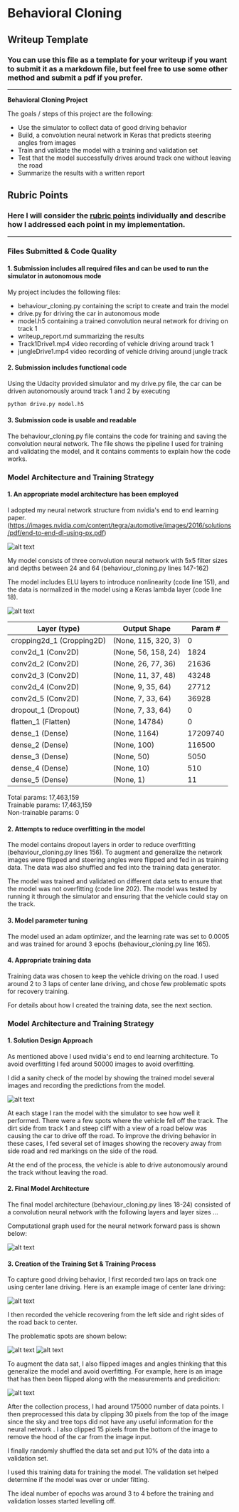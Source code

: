 # **Behavioral Cloning** 

## Writeup Template

### You can use this file as a template for your writeup if you want to submit it as a markdown file, but feel free to use some other method and submit a pdf if you prefer.

---

**Behavioral Cloning Project**

The goals / steps of this project are the following:
* Use the simulator to collect data of good driving behavior
* Build, a convolution neural network in Keras that predicts steering angles from images
* Train and validate the model with a training and validation set
* Test that the model successfully drives around track one without leaving the road
* Summarize the results with a written report

## Rubric Points
### Here I will consider the [rubric points](https://review.udacity.com/#!/rubrics/432/view) individually and describe how I addressed each point in my implementation.  

---
### Files Submitted & Code Quality

#### 1. Submission includes all required files and can be used to run the simulator in autonomous mode

My project includes the following files:
* behaviour_cloning.py containing the script to create and train the model
* drive.py for driving the car in autonomous mode
* model.h5 containing a trained convolution neural network for driving on track 1
* writeup_report.md summarizing the results
* Track1Drive1.mp4 video recording of vehicle driving around track 1
* jungleDrive1.mp4 video recording of vehicle driving around jungle track

#### 2. Submission includes functional code
Using the Udacity provided simulator and my drive.py file, the car can be driven autonomously around track 1 and 2 by executing 
```sh
python drive.py model.h5
```

#### 3. Submission code is usable and readable

The behaviour_cloning.py file contains the code for training and saving the convolution neural network. The file shows the pipeline 
I used for training and validating the model, and it contains comments to explain how the code works.

### Model Architecture and Training Strategy

#### 1. An appropriate model architecture has been employed

I adopted my neural network structure from nvidia's end to end learning paper. 
(https://images.nvidia.com/content/tegra/automotive/images/2016/solutions/pdf/end-to-end-dl-using-px.pdf)

![alt text](./examples/nvidia_paper.png "Nvidia self driving architecture")

My model consists of three convolution neural network with 5x5 filter sizes and depths between 24 and 64 (behaviour_cloning.py lines 147-162) 

The model includes ELU layers to introduce nonlinearity (code line 151), and the data is normalized in the model using a 
Keras lambda layer (code line 18).

![alt text](./examples/keras_model.png "Keras Model Code")

| Layer (type)               | Output Shape        | Param #  |
|----------------------------|---------------------|----------|
| cropping2d_1 (Cropping2D)  | (None, 115, 320, 3) | 0        |
| conv2d_1 (Conv2D)          | (None, 56, 158, 24) | 1824     |
| conv2d_2 (Conv2D)   | (None, 26, 77, 36)  | 21636    |
| conv2d_3 (Conv2D)   | (None, 11, 37, 48)  | 43248    |
| conv2d_4 (Conv2D)   | (None, 9, 35, 64)   | 27712    |
| conv2d_5 (Conv2D)   | (None, 7, 33, 64)   | 36928    |
| dropout_1 (Dropout) | (None, 7, 33, 64)   | 0        |
| flatten_1 (Flatten) | (None, 14784)       | 0        |
| dense_1 (Dense)     | (None, 1164)        | 17209740 |
| dense_2 (Dense)     | (None, 100)         | 116500   |
| dense_3 (Dense)     | (None, 50)          | 5050     |
| dense_4 (Dense)     | (None, 10)          | 510      |
| dense_5 (Dense)            | (None, 1)           | 11       |

Total params: 17,463,159 <br/>
Trainable params: 17,463,159 <br/>
Non-trainable params: 0 <br/>

#### 2. Attempts to reduce overfitting in the model

The model contains dropout layers in order to reduce overfitting (behaviour_cloning.py lines 156). To augment and generalize the network
images were flipped and steering angles were flipped and fed in as training data. The data was also shuffled and fed into the training data generator.

The model was trained and validated on different data sets to ensure that the model was not overfitting (code line 202).
The model was tested by running it through the simulator and ensuring that the vehicle could stay on the track.

#### 3. Model parameter tuning

The model used an adam optimizer, and the learning rate was set to 0.0005 and was trained for around 3 epochs (behaviour_cloning.py line 165).

#### 4. Appropriate training data

Training data was chosen to keep the vehicle driving on the road. I used around 2 to 3 laps of center lane driving, and
 chose few problematic spots for recovery training.   

For details about how I created the training data, see the next section. 

### Model Architecture and Training Strategy

#### 1. Solution Design Approach

As mentioned above I used nvidia's end to end learning architecture. To avoid overfitting I fed around 50000 images to avoid overfitting.

I did a sanity check of the model by showing the trained model several images and recording the predictions from the model.

![alt text](./examples/modelTest.png "Model Test") 

At each stage I ran the model with the simulator to see how well it performed.
There were a few spots where the vehicle fell off the track. The dirt side from track 1 and steep cliff with a view of a road below was causing the car to drive off the road.
 To improve the driving behavior in these cases, I fed several set of images showing the recovery away from side road and red markings on the side of the road.

At the end of the process, the vehicle is able to drive autonomously around the track without leaving the road.

#### 2. Final Model Architecture

The final model architecture (behaviour_cloning.py lines 18-24) consisted of a convolution neural network with the following layers and layer sizes ...

Computational graph used for the neural network forward pass is shown below: 

![alt text](./examples/tensorboard_graph.png "Tensor board graph") 

#### 3. Creation of the Training Set & Training Process

To capture good driving behavior, I first recorded two laps on track one using center lane driving. Here is an example image of center lane driving:

![alt text](./examples/centerLandDriving.jpg "")

I then recorded the vehicle recovering from the left side and right sides of the road back to center.

The problematic spots are shown below:
 
![alt text](./examples/recoverySpot1.jpg "")
![alt text](./examples/recoverySpot2.jpg "")  

To augment the data sat, I also flipped images and angles thinking that this generalize the model and avoid overfitting. For example, here is an image that has then been flipped along with the measurements and predicition:

![alt text](./examples/dataAugment.png "")


After the collection process, I had around 175000 number of data points. I then preprocessed this data by clipping 30 pixels from the top of the image since the sky and tree tops did not have any useful information for the neural network .
I also clipped 15 pixels from the bottom of the image to remove the hood of the car from the image input.


I finally randomly shuffled the data set and put 10% of the data into a validation set. 

I used this training data for training the model. The validation set helped determine if the model was over or under fitting. 

The ideal number of epochs was around 3 to 4 before the training and validation losses started levelling off. 
